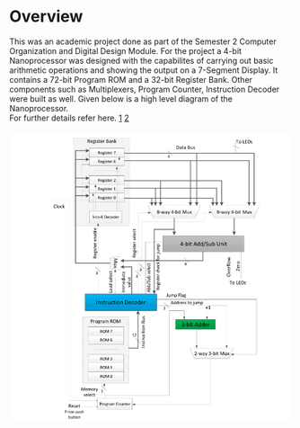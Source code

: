 # Overview

This was an academic project done as part of the Semester 2 Computer Organization and Digital Design Module. 
For the project a 4-bit Nanoprocessor was designed with the capabilites of carrying out basic arithmetic operations
and showing the output on a 7-Segment Display. It contains a 72-bit Program ROM and a 32-bit Register Bank. Other 
components such as Multiplexers, Program Counter, Instruction Decoder were built as well. Given below is a high 
level diagram of the Nanoprocessor. 
<br>
For further details refer here. 
[1](https://github.com/k-ranasinghe/Nanoprocessor-Design-VHDL/blob/9b81ea092f5efd99e5e1a7f0102a0ab3aaee1776/Lab%209-10%20_%20Microprocessor.pdf) 
[2](https://github.com/k-ranasinghe/Nanoprocessor-Design-VHDL/blob/9b81ea092f5efd99e5e1a7f0102a0ab3aaee1776/lab%209-10%20Report.pdf)
<br><br>
![alt text](https://github.com/k-ranasinghe/Nanoprocessor-Design-VHDL/blob/main/images/processor-diagram.png?raw=true)
<br>
